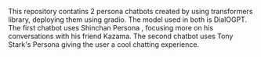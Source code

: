 This repository contatins 2 persona chatbots created by using transformers library, deploying them using gradio.
The model used in both is DialOGPT.
The first chatbot uses Shinchan Persona , focusing more on his conversations with his friend Kazama.
The second chatbot uses Tony Stark's Persona giving the user a cool chatting experience.
